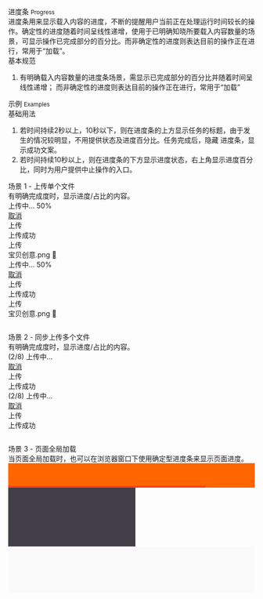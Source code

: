 <div class="mb40">
    <div class="fontsize-20">进度条 <small>Progress</small></div>
    <div class="color-999 mt4">进度条用来显示载入内容的进度，不断的提醒用户当前正在处理运行时间较长的操作。确定性的进度随着时间呈线性递增，使用于已明确知晓所要载入内容数量的场景，可显示操作已完成部分的百分比。而非确定性的进度则表达目前的操作正在进行，常用于“加载”。</div>
</div>

<div class="usage mb40">
    <div>基本规范</div>
    <ol>
        <li>有明确载入内容数量的进度条场景，需显示已完成部分的百分比并随着时间呈线性递增； 而非确定性的进度则表达目前的操作正在进行，常用于“加载”</li>
    </ol>
</div>

<div class="fontsize-16 mb10">示例 <small>Examples</small></div>

<div class="example">
    <div class="content">
        <div class="content-header">
            <div>基础用法</div>
            <ol class="hide">
                <li>若时间持续2秒以上，10秒以下，则在进度条的上方显示任务的标题，由于发生的情况较明显，不用提供状态及进度百分比。任务完成后，隐藏 进度条，显示成功文案。</li>
                <li>若时间持续10秒以上，则在进度条的下方显示进度状态，右上角显示进度百分比，同时为用户提供中止操作的入口。</li>
            </ol>
        </div>
    </div>
</div>

<div class="example">
    <div class="content">
        <div class="content-header">
            <div>场景 1 - 上传单个文件</div>
            <div class="color-999 mt6">有明确完成度时，显示进度/占比的内容。</div>
        </div>
        <div class="content-body">
            <div class="row mb20">
                <div class="col-sm-4">
                    <div class="btn btn-brand btn-progress mr40">
                        <div class="btn-progress-bar animated infinite ani-progressbar"></div>
                        <span>上传中... 50%</span>
                    </div>
                    <a class="color-999" href="javascript:;">取消</a>
                </div>
                <div class="col-sm-4">
                    <div class="btn btn-brand btn-progress mr40">
                        <div class="btn-progress-bar animated infinite ani-progressbar" style="width: 0%;"></div>
                        <span>上传</span>
                    </div>
                    <span class="color-999">上传成功</span>
                </div>
                <div class="col-sm-4">
                    <div class="btn btn-brand btn-progress mr40">
                        <div class="btn-progress-bar animated infinite ani-progressbar" style="width: 0%;"></div>
                        <span>上传</span>
                    </div>
                    <span class="color-999">宝贝创意.png <a href="javascript:;" class="zsfont color-999">&#xf013f;</a></span>
                </div>
            </div>
            <div class="row mb20">
                <div class="col-sm-4">
                    <div class="btn btn-progress mr40">
                        <div class="btn-progress-bar animated infinite ani-progressbar"></div>
                        <span>上传中... 50%</span>
                    </div>
                    <a class="color-999" href="javascript:;">取消</a>
                </div>
                <div class="col-sm-4">
                    <div class="btn btn-progress mr40">
                        <div class="btn-progress-bar animated infinite ani-progressbar" style="width: 0%;"></div>
                        <span>上传</span>
                    </div>
                    <span class="color-999">上传成功</span>
                </div>
                <div class="col-sm-4">
                    <div class="btn btn-progress mr40">
                        <div class="btn-progress-bar animated infinite ani-progressbar" style="width: 0%;"></div>
                        <span>上传</span>
                    </div>
                    <span class="color-999">宝贝创意.png <a href="javascript:;" class="zsfont color-999">&#xf013f;</a></span>
                </div>
            </div>
        </div>
    </div>
    <pre class="example-pre"><code class="hljs html"></code></pre>
</div>

<div class="example">
    <div class="content">
        <div class="content-header">
            <div>场景 2 - 同步上传多个文件</div>
            <div class="color-999 mt6">有明确完成度时，显示进度/占比的内容。</div>
        </div>
        <div class="content-body">
            <div class="row mb20">
                <div class="col-sm-4">
                    <div class="btn btn-brand btn-progress mr40">
                        <div class="btn-progress-bar animated infinite ani-progressbar" style="width: 25%;"></div>
                        <span>(2/8) 上传中...</span>
                    </div>
                    <a class="color-999" href="javascript:;">取消</a>
                </div>
                <div class="col-sm-4">
                    <div class="btn btn-brand btn-progress mr40">
                        <div class="btn-progress-bar animated infinite ani-progressbar" style="width: 0%;"></div>
                        <span>上传</span>
                    </div>
                    <span class="color-999">上传成功</span>
                </div>
            </div>
            <div class="row mb20">
                <div class="col-sm-4">
                    <div class="btn btn-progress mr40">
                        <div class="btn-progress-bar animated infinite ani-progressbar" style="width: 25%;"></div>
                        <span>(2/8) 上传中...</span>
                    </div>
                    <a class="color-999" href="javascript:;">取消</a>
                </div>
                <div class="col-sm-4">
                    <div class="btn btn-progress mr40">
                        <div class="btn-progress-bar animated infinite ani-progressbar" style="width: 0%;"></div>
                        <span>上传</span>
                    </div>
                    <span class="color-999">上传成功</span>
                </div>
            </div>
        </div>
    </div>
    <pre class="example-pre"><code class="hljs html"></code></pre>
</div>

<div class="example">
    <div class="content">
        <div class="content-header">
            <div>场景 3 - 页面全局加载</div>
            <div class="color-999 mt6">当页面全局加载时，也可以在浏览器窗口下使用确定型进度条来显示页面进度。</div>
        </div>
        <div class="content-body" style="padding-right: 0; padding-bottom: 0;">
            <div style="height: 50px; background-color: #FF6600;"></div>
            <div style="height: 4px; background-color: #fc4218; margin-top: -4px; width: 80%;"></div>
            <div class="ungrid-row">
                <div class="ungrid-col" style="width: 200px; padding: 60px 30px; text-align: center; vertical-align: top; background-color: #423f48;"></div>
                <div class="ungrid-col" style="padding: 40px; background-color: #fafafa;">
                    <p class="flat-text small"></p>
                    <p class="flat-text full-width mt10"></p>
                    <p class="flat-text full-width mt10"></p>
                </div>
            </div>
        </div>
    </div>
    <pre class="example-pre"><code class="hljs html"></code></pre>
</div>
